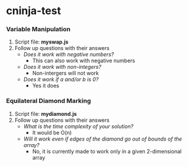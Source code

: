 # cninja-test
### Variable Manipulation
1. Script file: **myswap.js**
2. Follow up questions with their answers
    * _Does it work with negative numbers?_
        * This can also work with negative numbers
    * _Does it work with non-integers?_
        * Non-intergers will not work
    * _Does it work if a and/or b is 0?_
        * Yes it does

### Equilateral Diamond Marking
1. Script file: **mydiamond.js**
2. Follow up questions with their answers
    * _What is the time complexity of your solution?_
        * It would be O(n)
    * _Will it work even if edges of the diamond go out of bounds of the array?_
        * No, it is currently made to work only in a given 2-dimensional array